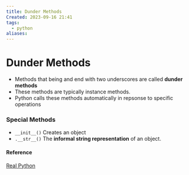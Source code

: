 ```yaml
---
title: Dunder Methods
Created: 2023-09-16 21:41
tags:
  - python
aliases:
---
```

# Dunder Methods
- Methods that being and end with two underscores are called **dunder methods**
- These methods are typically instance methods.
- Python calls these methods automatically in repsonse to specific operations

### Special Methods
- `__init__()` Creates an object
- `.__str__()` The **informal string representation** of an object.




#### Reference
[Real Python](https://realpython.com/python-classes/#special-methods-and-protocols)